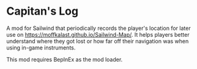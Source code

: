 # Capitan's Log

A mod for Sailwind that periodically records the player's location for later use on https://moffkalast.github.io/Sailwind-Map/. It helps players better understand where they got lost or how far off their navigation was when using in-game instruments.

This mod requires BepInEx as the mod loader.
